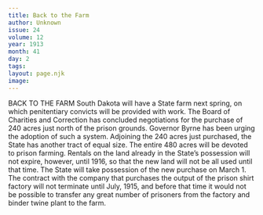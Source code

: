 ```yaml
---
title: Back to the Farm
author: Unknown
issue: 24
volume: 12
year: 1913
month: 41
day: 2
tags:
layout: page.njk
image:
---
```

BACK TO THE FARM   South Dakota will have a State farm next spring, on which penitentiary convicts will be provided with work. The Board of Charities and Correction has concluded negotiations for the purchase of 240 acres just north of the prison grounds. Governor Byrne has been urging the adoption of such a system.    Adjoining the 240 acres just purchased, the State has another tract of equal size. The entire 480 acres will be devoted to prison farming. Rentals on the land already in the State’s possession will not expire, however, until 1916, so that the new land will not be all used until that time. The State will take possession of the new purchase on March 1.    The contract with the company that purchases the output of the prison shirt factory will not terminate until July, 1915, and before that time it would not be possible to transfer any great number of prisoners from the factory and binder twine plant to the farm. 





